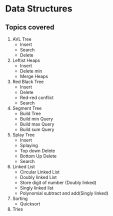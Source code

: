 # Data Structures

## Topics covered
1. AVL Tree
    - Insert
    - Search
    - Delete
2. Leftist Heaps
    - Insert
    - Delete min
    - Merge Heaps
3. Red Black Tree
    - Insert
    - Delete
    - Red-red conflict
    - Search 
4. Segment Tree
    - Build Tree
    - Build min Query
    - Build max Query
    - Build sum Query
5. Splay Tree
    - Insert
    - Splaying
    - Top down Delete
    - Bottom Up Delete
    - Search
6. Linked List
    - Circular Linked List
    - Doubly linked List
    - Store digit of number (Doubly linked)
    - Singly linked list
    - Polynomial subtract and add(Singly linked)
7. Sorting
   - Quicksort
8. Tries
   
